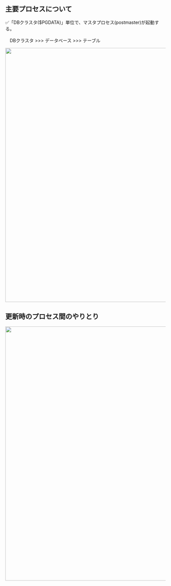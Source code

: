 ## 主要プロセスについて
✅「DBクラスタ($PGDATA)」単位で、マスタプロセス(postmaster)が起動する。<br>
<br>
　DBクラスタ >>> データベース >>> テーブル

<img src="https://github.com/user-attachments/assets/4cb43575-da31-47ed-a200-2dd61f64e01a" width="800px" />

## 更新時のプロセス間のやりとり

<img src="https://github.com/user-attachments/assets/a53b5f21-6a64-47f3-8f11-a7b1e1d52db7" width="800px" />


